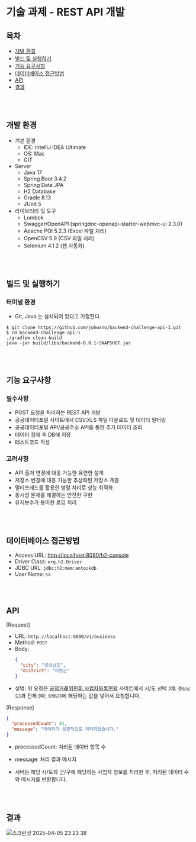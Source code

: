 # 기술 과제 - REST API 개발
## 목차
- [개발 환경](#개발-환경)
- [빌드 및 실행하기](#빌드-및-실행하기)
- [기능 요구사항](#기능-요구사항)
- [데이터베이스 접근방법](#데이터베이스-접근방법)
- [API](#api)
- [결과](#결과)

<br/><br/>

## 개발 환경
- 기본 환경
    - IDE: IntelliJ IDEA Ultimate
    - OS: Mac
    - GIT
- Server
    - Java 17
    - Spring Boot 3.4.2
    - Spring Data JPA
    - H2 Database
    - Gradle 8.13
    - JUnit 5
- 라이브러리 및 도구
    - Lombok
    - Swagger/OpenAPI (springdoc-openapi-starter-webmvc-ui 2.3.0)
    - Apache POI 5.2.3 (Excel 파일 처리)
    - OpenCSV 5.9 (CSV 파일 처리)
    - Selenium 4.1.2 (웹 자동화)

<br/><br/>

## 빌드 및 실행하기
### 터미널 환경
- Git, Java 는 설치되어 있다고 가정한다.

```
$ git clone https://github.com/juhwano/backend-challenge-api-1.git
$ cd backend-challenge-api-1
./gradlew clean build
java -jar build/libs/backend-0.0.1-SNAPSHOT.jar
```

<br/><br/>

## 기능 요구사항
### 필수사항
- POST 요청을 처리하는 REST API 개발
- 공공데이터포털 사이트에서 CSV,XLS 파일 다운로드 및 데이터 필터링
- 공공데이터포털 API/공공주소 API를 통한 추가 데이터 조회
- 데이터 정제 후 DB에 저장
- 테스트코드 작성
  
### 고려사항
- API 출처 변경에 대응 가능한 유연한 설계
- 저장소 변경에 대응 가능한 추상화된 저장소 계층
- 멀티쓰레드를 활용한 병렬 처리로 성능 최적화
- 동시성 문제를 해결하는 안전한 구현
- 유지보수가 용이한 로깅 처리

<br/><br/>

## 데이터베이스 접근방법
- Access URL: [http://localhost:8080/h2-console](http://localhost:8080/h2-console)
- Driver Class: `org.h2.Driver`
- JDBC URL:  `jdbc:h2:mem:antockdb`
- User Name: `sa`

<br/><br/>

## API
[Request]
- URL: `http://localhost:8080/v1/business`
- Method: `POST`
- Body:
  ```json
  {
    "city": "경상남도",
    "district": "의령군"
  }
  ```
- 설명: 위 요청은 [공정거래위원회 사업자등록현황](https://www.ftc.go.kr/www/selectBizCommOpenList.do?key=255#n) 사이트에서 시/도 선택 (예: `경상남도`)과 전체 (예: `의령군`)에 해당하는 값을 넣어서 요청합니다.

[Response]
  ```json
  {
    "processedCount": 81,
    "message": "데이터가 성공적으로 처리되었습니다."
  }
  ```
  - processedCount: 처리된 데이터 항목 수
  - message: 처리 결과 메시지

- 서버는 해당 시/도와 군/구에 해당하는 사업자 정보를 처리한 후, 처리된 데이터 수와 메시지를 반환합니다.

<br/><br/>

## 결과
![스크린샷 2025-04-05 23 23 38](https://github.com/user-attachments/assets/908b89a2-110a-4ee6-ad87-dc2fadaea092)

